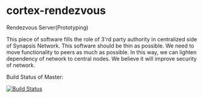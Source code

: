 # cortex-rendezvous
Rendezvous Server(Prototyping)

This piece of software fills the role of 3'rd party authority in centralized side of Synapsis Network. This software should be thin as possible. We need to move functionality to peers as much as possible. In this way, we can lighten dependency of network to central nodes. We believe it will improve security of network.

Build Status of Master:

[![Build Status](https://travis-ci.com/turgutbasar/cortex-rendezvous.svg?branch=master)](https://travis-ci.com/turgutbasar/cortex-rendezvous)
